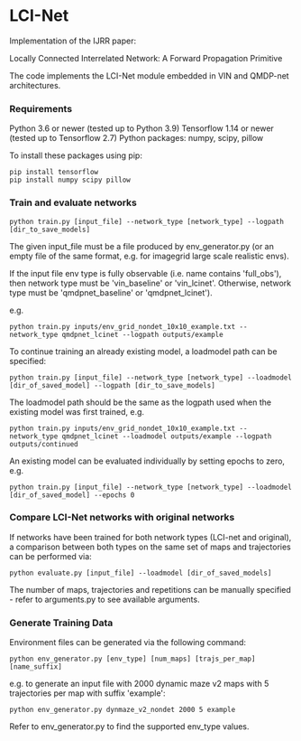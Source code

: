# LCI-Net

Implementation of the IJRR paper: 

Locally Connected Interrelated Network: A Forward Propagation Primitive

The code implements the LCI-Net module embedded in VIN and QMDP-net architectures.


### Requirements

Python 3.6 or newer (tested up to Python 3.9)
Tensorflow 1.14 or newer (tested up to Tensorflow 2.7)
Python packages: numpy, scipy, pillow

To install these packages using pip:
```
pip install tensorflow
pip install numpy scipy pillow
```

### Train and evaluate networks

```
python train.py [input_file] --network_type [network_type] --logpath [dir_to_save_models]
```
The given input_file must be a file produced by env_generator.py (or an empty file of the same format, e.g. for
imagegrid large scale realistic envs).

If the input file env type is fully observable (i.e. name contains 'full_obs'), then network type must be 'vin_baseline'
or 'vin_lcinet'. Otherwise, network type must be 'qmdpnet_baseline' or 'qmdpnet_lcinet').

e.g.
```
python train.py inputs/env_grid_nondet_10x10_example.txt --network_type qmdpnet_lcinet --logpath outputs/example
```

To continue training an already existing model, a loadmodel path can be specified:
```
python train.py [input_file] --network_type [network_type] --loadmodel [dir_of_saved_model] --logpath [dir_to_save_models]
```
The loadmodel path should be the same as the logpath used when the existing model was first trained, e.g. 
```
python train.py inputs/env_grid_nondet_10x10_example.txt --network_type qmdpnet_lcinet --loadmodel outputs/example --logpath outputs/continued
```

An existing model can be evaluated individually by setting epochs to zero, e.g.
```
python train.py [input_file] --network_type [network_type] --loadmodel [dir_of_saved_model] --epochs 0
```

### Compare LCI-Net networks with original networks

If networks have been trained for both network types (LCI-net and original), a comparison between both types on the same
set of maps and trajectories can be performed via:
```
python evaluate.py [input_file] --loadmodel [dir_of_saved_models]
```

The number of maps, trajectories and repetitions can be manually specified - refer to arguments.py to see available
arguments.


### Generate Training Data

Environment files can be generated via the following command:
```
python env_generator.py [env_type] [num_maps] [trajs_per_map] [name_suffix]
```

e.g. to generate an input file with 2000 dynamic maze v2 maps with 5 trajectories per map with suffix 'example':
```
python env_generator.py dynmaze_v2_nondet 2000 5 example
```

Refer to env_generator.py to find the supported env_type values.

